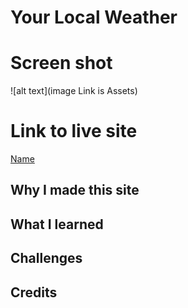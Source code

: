 # Your Local Weather

# Screen shot
![alt text](image Link is Assets)

# Link to live site
[Name](Link)

## Why I made this site



## What I learned



## Challenges 



## Credits